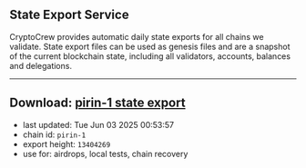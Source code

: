 ## State Export Service
CryptoCrew provides automatic daily state exports for all chains we validate. State export files can be used as genesis files and are a snapshot of the current blockchain state, including all validators, accounts, balances and delegations.

---
**Download: [pirin-1 state export](https://dl-eu2.ccvalidators.com/SERVICE/nolus/pirin-1_export_13404269.json)**
---

- last updated: Tue Jun 03 2025 00:53:57
- chain id: `pirin-1`
- export height: `13404269`
- use for: airdrops, local tests, chain recovery
